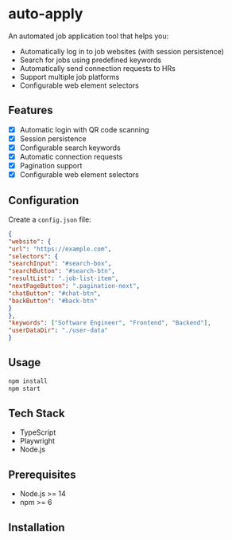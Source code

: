 # auto-apply

An automated job application tool that helps you:
- Automatically log in to job websites (with session persistence)
- Search for jobs using predefined keywords
- Automatically send connection requests to HRs
- Support multiple job platforms
- Configurable web element selectors

## Features
- [x] Automatic login with QR code scanning
- [x] Session persistence
- [x] Configurable search keywords
- [x] Automatic connection requests
- [x] Pagination support
- [x] Configurable web element selectors

## Configuration
Create a `config.json` file:
```json
{
"website": {
"url": "https://example.com",
"selectors": {
"searchInput": "#search-box",
"searchButton": "#search-btn",
"resultList": ".job-list-item",
"nextPageButton": ".pagination-next",
"chatButton": "#chat-btn",
"backButton": "#back-btn"
}
},
"keywords": ["Software Engineer", "Frontend", "Backend"],
"userDataDir": "./user-data"
}
```

## Usage
```bash
npm install
npm start
``` 



## Tech Stack
- TypeScript
- Playwright
- Node.js

## Prerequisites
- Node.js >= 14
- npm >= 6

## Installation
